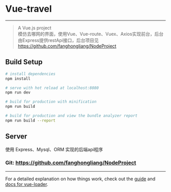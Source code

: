 # Vue-travel
------
> A Vue.js project  
> 模仿去哪网的界面，使用Vue、Vue-route、Vuex、Axios实现前台，后台由Express提供restApi接口，后台项目见 https://github.com/fanghongliang/NodeProject

## Build Setup

``` bash
# install dependencies
npm install

# serve with hot reload at localhost:8080
npm run dev

# build for production with minification
npm run build

# build for production and view the bundle analyzer report
npm run build --report
```
## Server  

使用 Express、Mysql、ORM 实现的后端api程序

### Git: https://github.com/fanghongliang/NodeProject

----

For a detailed explanation on how things work, check out the [guide](http://vuejs-templates.github.io/webpack/) and [docs for vue-loader](http://vuejs.github.io/vue-loader).
